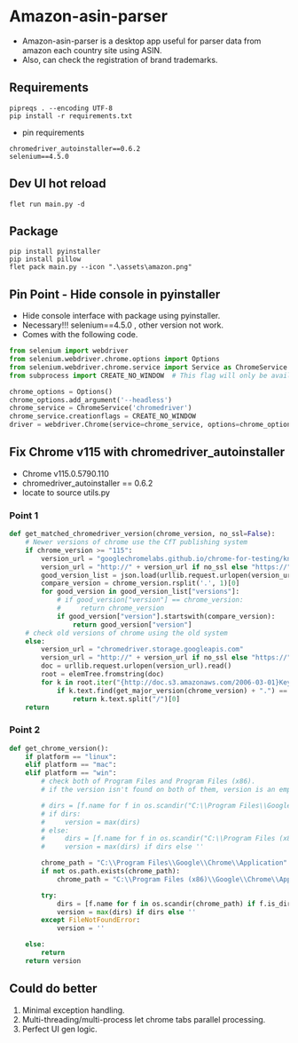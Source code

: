# Amazon-asin-parser

- Amazon-asin-parser is a desktop app useful for parser data from amazon each country site using ASIN.
- Also, can check the registration of brand trademarks.

## Requirements

```shell
pipreqs . --encoding UTF-8
pip install -r requirements.txt
```

- pin requirements
```shell
chromedriver_autoinstaller==0.6.2
selenium==4.5.0

```

## Dev UI hot reload

```shell
flet run main.py -d
```

## Package

```shell
pip install pyinstaller
pip install pillow
flet pack main.py --icon ".\assets\amazon.png" 
```

## Pin Point - Hide console in pyinstaller

- Hide console interface with package using pyinstaller.
- Necessary!!! selenium==4.5.0 , other version not work.
- Comes with the following code.

```python
from selenium import webdriver
from selenium.webdriver.chrome.options import Options
from selenium.webdriver.chrome.service import Service as ChromeService  # Similar thing for firefox also!
from subprocess import CREATE_NO_WINDOW  # This flag will only be available in windows

chrome_options = Options()
chrome_options.add_argument('--headless')
chrome_service = ChromeService('chromedriver')
chrome_service.creationflags = CREATE_NO_WINDOW
driver = webdriver.Chrome(service=chrome_service, options=chrome_options)
```

## Fix Chrome v115 with chromedriver_autoinstaller

- Chrome v115.0.5790.110 
- chromedriver_autoinstaller == 0.6.2
- locate to source utils.py

### Point 1

```python
def get_matched_chromedriver_version(chrome_version, no_ssl=False):
    # Newer versions of chrome use the CfT publishing system
    if chrome_version >= "115":
        version_url = "googlechromelabs.github.io/chrome-for-testing/known-good-versions.json"
        version_url = "http://" + version_url if no_ssl else "https://" + version_url
        good_version_list = json.load(urllib.request.urlopen(version_url))
        compare_version = chrome_version.rsplit('.', 1)[0]
        for good_version in good_version_list["versions"]:
            # if good_version["version"] == chrome_version:
            #     return chrome_version
            if good_version["version"].startswith(compare_version):
                return good_version["version"]
    # check old versions of chrome using the old system
    else:
        version_url = "chromedriver.storage.googleapis.com"
        version_url = "http://" + version_url if no_ssl else "https://" + version_url
        doc = urllib.request.urlopen(version_url).read()
        root = elemTree.fromstring(doc)
        for k in root.iter("{http://doc.s3.amazonaws.com/2006-03-01}Key"):
            if k.text.find(get_major_version(chrome_version) + ".") == 0:
                return k.text.split("/")[0]
    return
```

### Point 2

```python
def get_chrome_version():
    if platform == "linux":
    elif platform == "mac":
    elif platform == "win":
        # check both of Program Files and Program Files (x86).
        # if the version isn't found on both of them, version is an empty string.

        # dirs = [f.name for f in os.scandir("C:\\Program Files\\Google\\Chrome\\Application") if f.is_dir() and re.match("^[0-9.]+$", f.name)]
        # if dirs:
        #     version = max(dirs)
        # else:
        #     dirs = [f.name for f in os.scandir("C:\\Program Files (x86)\\Google\\Chrome\\Application") if f.is_dir() and re.match("^[0-9.]+$", f.name)]
        #     version = max(dirs) if dirs else ''

        chrome_path = "C:\\Program Files\\Google\\Chrome\\Application"
        if not os.path.exists(chrome_path):
            chrome_path = "C:\\Program Files (x86)\\Google\\Chrome\\Application"

        try:
            dirs = [f.name for f in os.scandir(chrome_path) if f.is_dir() and re.match("^[0-9.]+$", f.name)]
            version = max(dirs) if dirs else ''
        except FileNotFoundError:
            version = ''

    else:
        return
    return version
```

## Could do better

1. Minimal exception handling.
2. Multi-threading/multi-process let chrome tabs parallel processing.
3. Perfect UI gen logic.